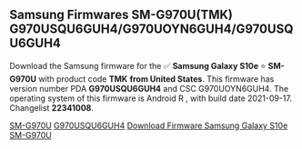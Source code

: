 <h2>Samsung Firmwares SM-G970U(TMK) G970USQU6GUH4/G970UOYN6GUH4/G970USQU6GUH4</h2>
Download the Samsung firmware for the ✅ <strong>Samsung Galaxy S10e </strong> ⭐ <strong>SM-G970U</strong> with product code <strong>TMK</strong> <strong> from United States</strong>. This firmware has version number PDA <strong>G970USQU6GUH4</strong> and CSC G970UOYN6GUH4. The operating system of this firmware is Android R , with build date 2021-09-17. Changelist <strong>22341008</strong>.


[SM-G970U](https://samfirm.shop/samsung/model/SM-G970U)
[G970USQU6GUH4](https://samfirm.shop/samsung/pda/G970USQU6GUH4)
[Download Firmware Samsung Galaxy S10e SM-G970U](https://samfirm.shop/samsung/firmware/457517)
